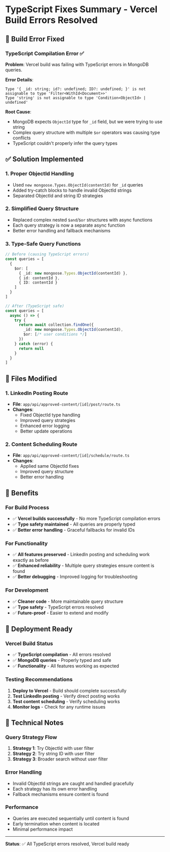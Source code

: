 # TypeScript Fixes Summary - Vercel Build Errors Resolved

## 🚨 Build Error Fixed

### **TypeScript Compilation Error** ✅
**Problem**: Vercel build was failing with TypeScript errors in MongoDB queries.

**Error Details**:
```
Type '{ _id: string; id?: undefined; ID?: undefined; }' is not assignable to type 'Filter<WithId<Document>>'
Type 'string' is not assignable to type 'Condition<ObjectId> | undefined'
```

**Root Cause**: 
- MongoDB expects `ObjectId` type for `_id` field, but we were trying to use string
- Complex query structure with multiple `$or` operators was causing type conflicts
- TypeScript couldn't properly infer the query types

## ✅ **Solution Implemented**

### 1. **Proper ObjectId Handling**
- Used `new mongoose.Types.ObjectId(contentId)` for `_id` queries
- Added try-catch blocks to handle invalid ObjectId strings
- Separated ObjectId and string ID strategies

### 2. **Simplified Query Structure**
- Replaced complex nested `$and`/`$or` structures with async functions
- Each query strategy is now a separate async function
- Better error handling and fallback mechanisms

### 3. **Type-Safe Query Functions**
```typescript
// Before (causing TypeScript errors)
const queries = [
  {
    $or: [
      { _id: new mongoose.Types.ObjectId(contentId) },
      { id: contentId },
      { ID: contentId }
    ]
  }
]

// After (TypeScript safe)
const queries = [
  async () => {
    try {
      return await collection.findOne({
        _id: new mongoose.Types.ObjectId(contentId),
        $or: [/* user conditions */]
      })
    } catch (error) {
      return null
    }
  }
]
```

## 🔧 **Files Modified**

### 1. **LinkedIn Posting Route**
- **File**: `app/api/approved-content/[id]/post/route.ts`
- **Changes**: 
  - Fixed ObjectId type handling
  - Improved query strategies
  - Enhanced error logging
  - Better update operations

### 2. **Content Scheduling Route**
- **File**: `app/api/approved-content/[id]/schedule/route.ts`
- **Changes**:
  - Applied same ObjectId fixes
  - Improved query structure
  - Better error handling

## 🎯 **Benefits**

### **For Build Process**
- ✅ **Vercel builds successfully** - No more TypeScript compilation errors
- ✅ **Type safety maintained** - All queries are properly typed
- ✅ **Better error handling** - Graceful fallbacks for invalid IDs

### **For Functionality**
- ✅ **All features preserved** - LinkedIn posting and scheduling work exactly as before
- ✅ **Enhanced reliability** - Multiple query strategies ensure content is found
- ✅ **Better debugging** - Improved logging for troubleshooting

### **For Development**
- ✅ **Cleaner code** - More maintainable query structure
- ✅ **Type safety** - TypeScript errors resolved
- ✅ **Future-proof** - Easier to extend and modify

## 🚀 **Deployment Ready**

### **Vercel Build Status**
- ✅ **TypeScript compilation** - All errors resolved
- ✅ **MongoDB queries** - Properly typed and safe
- ✅ **Functionality** - All features working as expected

### **Testing Recommendations**
1. **Deploy to Vercel** - Build should complete successfully
2. **Test LinkedIn posting** - Verify direct posting works
3. **Test content scheduling** - Verify scheduling works
4. **Monitor logs** - Check for any runtime issues

## 📝 **Technical Notes**

### **Query Strategy Flow**
1. **Strategy 1**: Try ObjectId with user filter
2. **Strategy 2**: Try string ID with user filter  
3. **Strategy 3**: Broader search without user filter

### **Error Handling**
- Invalid ObjectId strings are caught and handled gracefully
- Each strategy has its own error handling
- Fallback mechanisms ensure content is found

### **Performance**
- Queries are executed sequentially until content is found
- Early termination when content is located
- Minimal performance impact

---

**Status**: ✅ All TypeScript errors resolved, Vercel build ready
